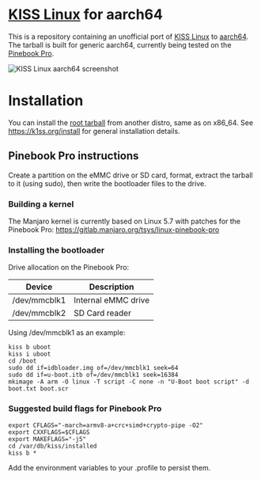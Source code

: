 # [KISS Linux](https://k1ss.org/) for aarch64

This is a repository containing an unofficial port of [KISS Linux](https://k1ss.org/) to [aarch64](https://en.wikipedia.org/wiki/ARM_architecture#AArch64).  The tarball is built for generic aarch64, currently being tested on the [Pinebook Pro](https://www.pine64.org/pinebook-pro/).

![KISS Linux aarch64 screenshot](https://raw.githubusercontent.com/jedavies-dev/kiss-aarch64/master/screenshot3.png "KISS Linux aarch64")

# Installation
You can install the [root tarball](https://github.com/jedavies-dev/kiss-aarch64/releases/download/0.1.7/kiss-chroot-aarch64.tar.xz) from another distro, same as on x86_64.  See https://k1ss.org/install for general installation details.

## Pinebook Pro instructions
Create a partition on the eMMC drive or SD card, format, extract the tarball to it (using sudo), then write the bootloader files to the drive.  

### Building a kernel
The Manjaro kernel is currently based on Linux 5.7 with patches for the Pinebook Pro: https://gitlab.manjaro.org/tsys/linux-pinebook-pro

### Installing the bootloader

Drive allocation on the Pinebook Pro:

| Device  | Description |
| ------------- | ------------- |
| /dev/mmcblk1  | Internal eMMC drive  |
| /dev/mmcblk2  | SD Card reader  |


Using /dev/mmcblk1 as an example:
```
kiss b uboot
kiss i uboot
cd /boot
sudo dd if=idbloader.img of=/dev/mmcblk1 seek=64
sudo dd if=u-boot.itb of=/dev/mmcblk1 seek=16384
mkimage -A arm -O linux -T script -C none -n "U-Boot boot script" -d boot.txt boot.scr
```

### Suggested build flags for Pinebook Pro

```
export CFLAGS="-march=armv8-a+crc+simd+crypto-pipe -O2"
export CXXFLAGS=$CFLAGS
export MAKEFLAGS="-j5"
cd /var/db/kiss/installed
kiss b *
```
Add the environment variables to your .profile to persist them.
